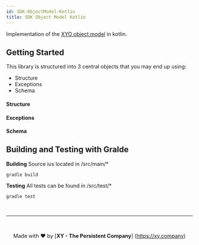 ```yaml
---
id: SDK-ObjectModel-Kotlin
title: SDK Object Model Kotlin
---
```


Implementation of the [XYO object model](https://github.com/XYOracleNetwork/spec-coreobjectmodel-tex/blob/new-scheme/tex/scheme.pdf) in kotlin.  

## Getting Started 

This library is structured into 3 central objects that you may end up using: 

- Structure
- Exceptions
- Schema 

#### Structure

#### Exceptions

#### Schema

## Building and Testing with Gralde

**Building**
Source ius located in /src/main/*
```
gradle build
```

**Testing**
All tests can be found in /src/test/*
```
gradle test
```

<br><hr><br><p align="center">Made with  ❤️  by [**XY - The Persistent Company**] (https://xy.company)</p>